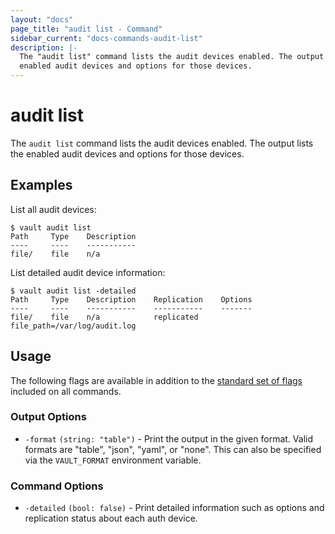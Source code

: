 ```yaml
---
layout: "docs"
page_title: "audit list - Command"
sidebar_current: "docs-commands-audit-list"
description: |-
  The "audit list" command lists the audit devices enabled. The output lists the
  enabled audit devices and options for those devices.
---
```


# audit list

The `audit list` command lists the audit devices enabled. The output lists the
enabled audit devices and options for those devices.

## Examples

List all audit devices:

```text
$ vault audit list
Path     Type    Description
----     ----    -----------
file/    file    n/a
```

List detailed audit device information:

```text
$ vault audit list -detailed
Path     Type    Description    Replication    Options
----     ----    -----------    -----------    -------
file/    file    n/a            replicated     file_path=/var/log/audit.log
```

## Usage

The following flags are available in addition to the [standard set of
flags](/docs/commands/index.html) included on all commands.

### Output Options

- `-format` `(string: "table")` - Print the output in the given format. Valid
  formats are "table", "json", "yaml", or "none". This can also be specified via the
  `VAULT_FORMAT` environment variable.

### Command Options

- `-detailed` `(bool: false)` - Print detailed information such as options and
  replication status about each auth device.
